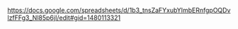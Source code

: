 https://docs.google.com/spreadsheets/d/1b3_tnsZaFYxubYImbERnfgpOQDvlzfFFg3_Nl85p6jI/edit#gid=1480113321